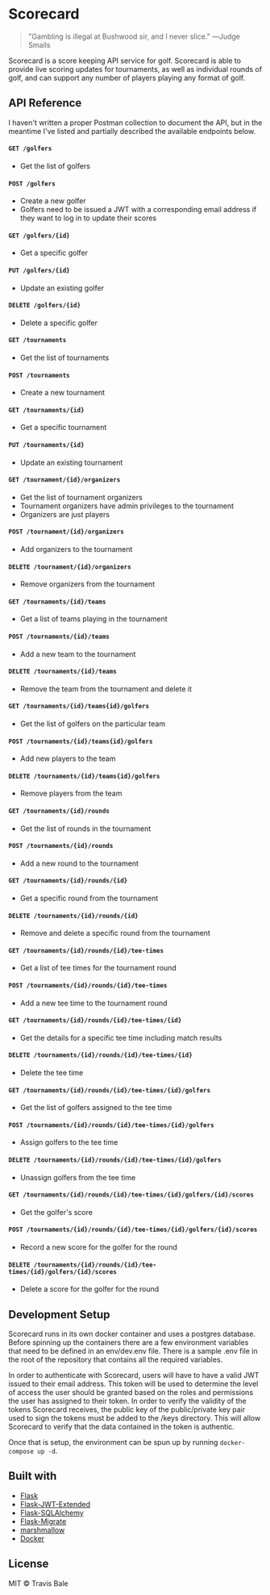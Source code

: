 # Scorecard

> "Gambling is illegal at Bushwood sir, and I never slice." ―Judge Smails

Scorecard is a score keeping API service for golf. Scorecard is able to provide live scoring updates for tournaments, as well as individual rounds of golf, and can support any number of players playing any format of golf.

## API Reference

I haven't written a proper Postman collection to document the API, but in the meantime I've listed and partially described the available endpoints below.

#### `GET /golfers`

- Get the list of golfers

#### `POST /golfers`

- Create a new golfer
- Golfers need to be issued a JWT with a corresponding email address if they want to log in to update their scores

#### `GET /golfers/{id}`

- Get a specific golfer

#### `PUT /golfers/{id}`

- Update an existing golfer

#### `DELETE /golfers/{id}`

- Delete a specific golfer

#### `GET /tournaments`

- Get the list of tournaments

#### `POST /tournaments`

- Create a new tournament

#### `GET /tournaments/{id}`

- Get a specific tournament

#### `PUT /tournaments/{id}`

- Update an existing tournament

#### `GET /tournament/{id}/organizers`

- Get the list of tournament organizers
- Tournament organizers have admin privileges to the tournament
- Organizers are just players

#### `POST /tournament/{id}/organizers`

- Add organizers to the tournament

#### `DELETE /tournament/{id}/organizers`

- Remove organizers from the tournament

#### `GET /tournaments/{id}/teams`

- Get a list of teams playing in the tournament

#### `POST /tournaments/{id}/teams`

- Add a new team to the tournament

#### `DELETE /tournaments/{id}/teams`

- Remove the team from the tournament and delete it

#### `GET /tournaments/{id}/teams{id}/golfers`

- Get the list of golfers on the particular team

#### `POST /tournaments/{id}/teams{id}/golfers`

- Add new players to the team

#### `DELETE /tournaments/{id}/teams{id}/golfers`

- Remove players from the team

#### `GET /tournaments/{id}/rounds`

- Get the list of rounds in the tournament

#### `POST /tournaments/{id}/rounds`

- Add a new round to the tournament

#### `GET /tournaments/{id}/rounds/{id}`

- Get a specific round from the tournament

#### `DELETE /tournaments/{id}/rounds/{id}`

- Remove and delete a specific round from the tournament

#### `GET /tournaments/{id}/rounds/{id}/tee-times`

- Get a list of tee times for the tournament round

#### `POST /tournaments/{id}/rounds/{id}/tee-times`

- Add a new tee time to the tournament round

#### `GET /tournaments/{id}/rounds/{id}/tee-times/{id}`

- Get the details for a specific tee time including match results

#### `DELETE /tournaments/{id}/rounds/{id}/tee-times/{id}`

- Delete the tee time

#### `GET /tournaments/{id}/rounds/{id}/tee-times/{id}/golfers`

- Get the list of golfers assigned to the tee time

#### `POST /tournaments/{id}/rounds/{id}/tee-times/{id}/golfers`

- Assign golfers to the tee time

#### `DELETE /tournaments/{id}/rounds/{id}/tee-times/{id}/golfers`

- Unassign golfers from the tee time

#### `GET /tournaments/{id}/rounds/{id}/tee-times/{id}/golfers/{id}/scores`

- Get the golfer's score

#### `POST /tournaments/{id}/rounds/{id}/tee-times/{id}/golfers/{id}/scores`

- Record a new score for the golfer for the round

#### `DELETE /tournaments/{id}/rounds/{id}/tee-times/{id}/golfers/{id}/scores`

- Delete a score for the golfer for the round

## Development Setup

Scorecard runs in its own docker container and uses a postgres database. Before spinning up the containers there are a few environment variables that need to be defined in an env/dev.env file. There is a sample .env file in the root of the repository that contains all the required variables.

In order to authenticate with Scorecard, users will have to have a valid JWT issued to their email address. This token will be used to determine the level of access the user should be granted based on the roles and permissions the user has assigned to their token. In order to verify the validity of the tokens Scorecard receives, the public key of the public/private key pair used to sign the tokens must be added to the /keys directory. This will allow Scorecard to verify that the data contained in the token is authentic.

Once that is setup, the environment can be spun up by running `docker-compose up -d`.

## Built with

- [Flask](https://flask.palletsprojects.com/en/1.1.x/)
- [Flask-JWT-Extended](https://flask-jwt-extended.readthedocs.io/en/stable/)
- [Flask-SQLAlchemy](https://flask-sqlalchemy.palletsprojects.com/en/2.x/)
- [Flask-Migrate](https://flask-migrate.readthedocs.io/en/latest/)
- [marshmallow](https://marshmallow.readthedocs.io/en/stable/index.html)
- [Docker](https://www.docker.com/)

## License

MIT © Travis Bale
